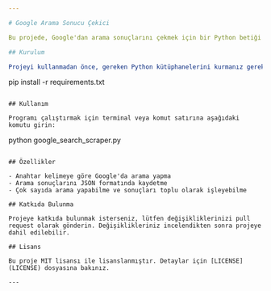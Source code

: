 ```yaml
---

# Google Arama Sonucu Çekici

Bu projede, Google'dan arama sonuçlarını çekmek için bir Python betiği geliştirilmiştir. Betik, kullanıcının belirttiği anahtar kelimelerle Google araması yapar ve sonuçları belirtilen formatta döndürür.

## Kurulum

Projeyi kullanmadan önce, gereken Python kütüphanelerini kurmanız gerekmektedir. Bu kütüphaneleri kurmak için aşağıdaki komutu çalıştırabilirsiniz:

```
pip install -r requirements.txt
```

## Kullanım

Programı çalıştırmak için terminal veya komut satırına aşağıdaki komutu girin:

```
python google_search_scraper.py
```

## Özellikler

- Anahtar kelimeye göre Google'da arama yapma
- Arama sonuçlarını JSON formatında kaydetme
- Çok sayıda arama yapabilme ve sonuçları toplu olarak işleyebilme

## Katkıda Bulunma

Projeye katkıda bulunmak isterseniz, lütfen değişikliklerinizi pull request olarak gönderin. Değişiklikleriniz incelendikten sonra projeye dahil edilebilir.

## Lisans

Bu proje MIT lisansı ile lisanslanmıştır. Detaylar için [LICENSE](LICENSE) dosyasına bakınız.

---
```

